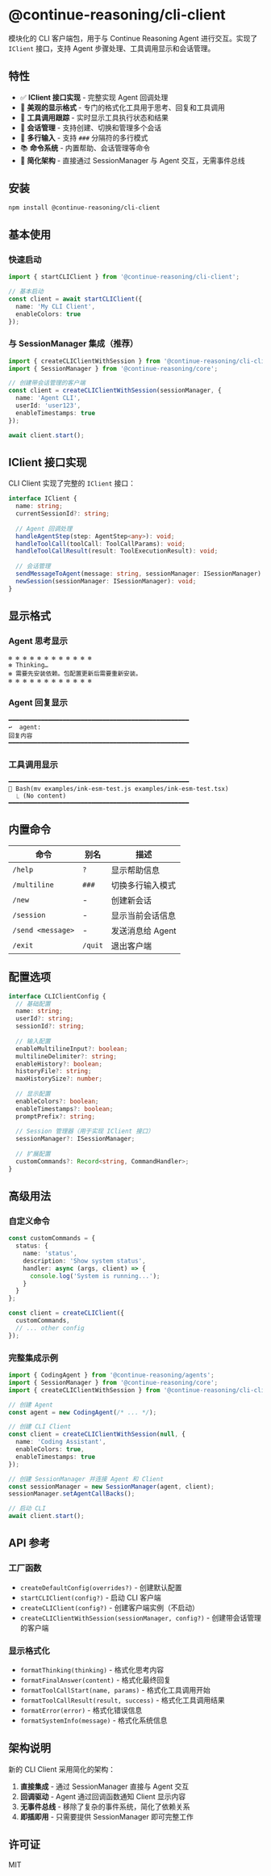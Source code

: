 # @continue-reasoning/cli-client

模块化的 CLI 客户端包，用于与 Continue Reasoning Agent 进行交互。实现了 `IClient` 接口，支持 Agent 步骤处理、工具调用显示和会话管理。

## 特性

- ✅ **IClient 接口实现** - 完整实现 Agent 回调处理
- 🎨 **美观的显示格式** - 专门的格式化工具用于思考、回复和工具调用
- 🔧 **工具调用跟踪** - 实时显示工具执行状态和结果
- 💬 **会话管理** - 支持创建、切换和管理多个会话
- 📝 **多行输入** - 支持 `###` 分隔符的多行模式
- 📚 **命令系统** - 内置帮助、会话管理等命令
- 🚀 **简化架构** - 直接通过 SessionManager 与 Agent 交互，无需事件总线

## 安装

```bash
npm install @continue-reasoning/cli-client
```

## 基本使用

### 快速启动

```typescript
import { startCLIClient } from '@continue-reasoning/cli-client';

// 基本启动
const client = await startCLIClient({
  name: 'My CLI Client',
  enableColors: true
});
```

### 与 SessionManager 集成（推荐）

```typescript
import { createCLIClientWithSession } from '@continue-reasoning/cli-client';
import { SessionManager } from '@continue-reasoning/core';

// 创建带会话管理的客户端
const client = createCLIClientWithSession(sessionManager, {
  name: 'Agent CLI',
  userId: 'user123',
  enableTimestamps: true
});

await client.start();
```

## IClient 接口实现

CLI Client 实现了完整的 `IClient` 接口：

```typescript
interface IClient {
  name: string;
  currentSessionId?: string;
  
  // Agent 回调处理
  handleAgentStep(step: AgentStep<any>): void;
  handleToolCall(toolCall: ToolCallParams): void;
  handleToolCallResult(result: ToolExecutionResult): void;
  
  // 会话管理
  sendMessageToAgent(message: string, sessionManager: ISessionManager): void;
  newSession(sessionManager: ISessionManager): void;
}
```

## 显示格式

### Agent 思考显示

```
✻ ✻ ✻ ✻ ✻ ✻ ✻ ✻ ✻ ✻ ✻ ✻
✻ Thinking…
✻ 需要先安装依赖。包配置更新后需要重新安装。
✻ ✻ ✻ ✻ ✻ ✻ ✻ ✻ ✻ ✻ ✻ ✻
```

### Agent 回复显示

```
━━━━━━━━━━━━━━━━━━━━━━━━━━━━━━━━━━━━━━━━━━━━━━━━━━
↩️  agent:
回复内容
━━━━━━━━━━━━━━━━━━━━━━━━━━━━━━━━━━━━━━━━━━━━━━━━━━
```

### 工具调用显示

```
━━━━━━━━━━━━━━━━━━━━━━━━━━━━━━━━━━━━━━━━━━━━━━━━━━
🔧 Bash(mv examples/ink-esm-test.js examples/ink-esm-test.tsx)
  ⎿ (No content)
━━━━━━━━━━━━━━━━━━━━━━━━━━━━━━━━━━━━━━━━━━━━━━━━━━
```

## 内置命令

| 命令 | 别名 | 描述 |
|------|------|------|
| `/help` | `?` | 显示帮助信息 |
| `/multiline` | `###` | 切换多行输入模式 |
| `/new` | - | 创建新会话 |
| `/session` | - | 显示当前会话信息 |
| `/send <message>` | - | 发送消息给 Agent |
| `/exit` | `/quit` | 退出客户端 |

## 配置选项

```typescript
interface CLIClientConfig {
  // 基础配置
  name: string;
  userId?: string;
  sessionId?: string;
  
  // 输入配置
  enableMultilineInput?: boolean;
  multilineDelimiter?: string;
  enableHistory?: boolean;
  historyFile?: string;
  maxHistorySize?: number;
  
  // 显示配置
  enableColors?: boolean;
  enableTimestamps?: boolean;
  promptPrefix?: string;
  
  // Session 管理器（用于实现 IClient 接口）
  sessionManager?: ISessionManager;
  
  // 扩展配置
  customCommands?: Record<string, CommandHandler>;
}
```

## 高级用法

### 自定义命令

```typescript
const customCommands = {
  status: {
    name: 'status',
    description: 'Show system status',
    handler: async (args, client) => {
      console.log('System is running...');
    }
  }
};

const client = createCLIClient({
  customCommands,
  // ... other config
});
```

### 完整集成示例

```typescript
import { CodingAgent } from '@continue-reasoning/agents';
import { SessionManager } from '@continue-reasoning/core';
import { createCLIClientWithSession } from '@continue-reasoning/cli-client';

// 创建 Agent
const agent = new CodingAgent(/* ... */);

// 创建 CLI Client
const client = createCLIClientWithSession(null, {
  name: 'Coding Assistant',
  enableColors: true,
  enableTimestamps: true
});

// 创建 SessionManager 并连接 Agent 和 Client
const sessionManager = new SessionManager(agent, client);
sessionManager.setAgentCallBacks();

// 启动 CLI
await client.start();
```

## API 参考

### 工厂函数

- `createDefaultConfig(overrides?)` - 创建默认配置
- `startCLIClient(config?)` - 启动 CLI 客户端
- `createCLIClient(config?)` - 创建客户端实例（不启动）
- `createCLIClientWithSession(sessionManager, config?)` - 创建带会话管理的客户端

### 显示格式化

- `formatThinking(thinking)` - 格式化思考内容
- `formatFinalAnswer(content)` - 格式化最终回复
- `formatToolCallStart(name, params)` - 格式化工具调用开始
- `formatToolCallResult(result, success)` - 格式化工具调用结果
- `formatError(error)` - 格式化错误信息
- `formatSystemInfo(message)` - 格式化系统信息

## 架构说明

新的 CLI Client 采用简化的架构：

1. **直接集成** - 通过 SessionManager 直接与 Agent 交互
2. **回调驱动** - Agent 通过回调函数通知 Client 显示内容
3. **无事件总线** - 移除了复杂的事件系统，简化了依赖关系
4. **即插即用** - 只需要提供 SessionManager 即可完整工作

## 许可证

MIT 